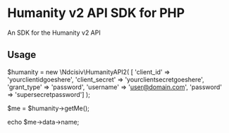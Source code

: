 # Humanity v2 API SDK for PHP
An SDK for the Humanity v2 API

## Usage

$humanity = new \Ndcisiv\HumanityAPI2(
    [
        'client_id'     =>  'yourclientidgoeshere',
        'client_secret' =>  'yourclientsecretgoeshere',
        'grant_type'    =>  'password',
        'username'      =>  'user@domain.com',
        'password'      =>  'supersecretpassword']
);

$me = $humanity->getMe();

echo $me->data->name;
